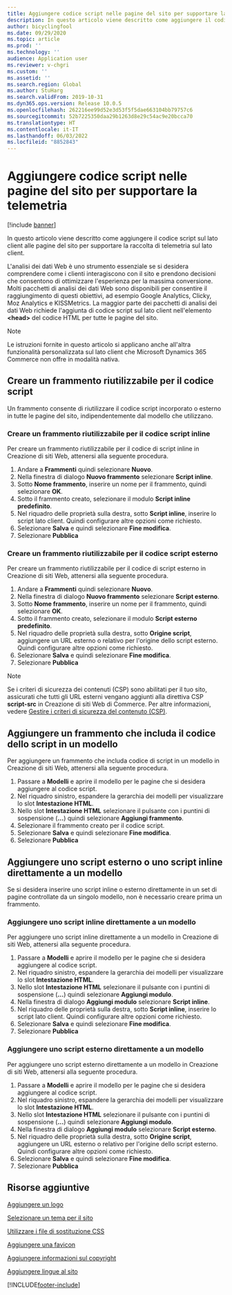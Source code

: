 ```yaml
---
title: Aggiungere codice script nelle pagine del sito per supportare la telemetria
description: In questo articolo viene descritto come aggiungere il codice script sul lato client alle pagine del sito per supportare la raccolta di telemetria sul lato client.
author: bicyclingfool
ms.date: 09/29/2020
ms.topic: article
ms.prod: ''
ms.technology: ''
audience: Application user
ms.reviewer: v-chgri
ms.custom: ''
ms.assetid: ''
ms.search.region: Global
ms.author: StuHarg
ms.search.validFrom: 2019-10-31
ms.dyn365.ops.version: Release 10.0.5
ms.openlocfilehash: 262216ee99d52e3d53f5f5dae663104bb79757c6
ms.sourcegitcommit: 52b7225350daa29b1263d8e29c54ac9e20bcca70
ms.translationtype: HT
ms.contentlocale: it-IT
ms.lasthandoff: 06/03/2022
ms.locfileid: "8852843"
---
```

# <a name="add-script-code-to-site-pages-to-support-telemetry"></a>Aggiungere codice script nelle pagine del sito per supportare la telemetria

[!include [banner](includes/banner.md)]

In questo articolo viene descritto come aggiungere il codice script sul lato client alle pagine del sito per supportare la raccolta di telemetria sul lato client.

L'analisi dei dati Web è uno strumento essenziale se si desidera comprendere come i clienti interagiscono con il sito e prendono decisioni che consentono di ottimizzare l'esperienza per la massima conversione. Molti pacchetti di analisi dei dati Web sono disponibili per consentire il raggiungimento di questi obiettivi, ad esempio Google Analytics, Clicky, Moz Analytics e KISSMetrics. La maggior parte dei pacchetti di analisi dei dati Web richiede l'aggiunta di codice script sul lato client nell'elemento **\<head\>** del codice HTML per tutte le pagine del sito.

> [!NOTE]
> Le istruzioni fornite in questo articolo si applicano anche all'altra funzionalità personalizzata sul lato client che Microsoft Dynamics 365 Commerce non offre in modalità nativa.

## <a name="create-a-reusable-fragment-for-your-script-code"></a>Creare un frammento riutilizzabile per il codice script

Un frammento consente di riutilizzare il codice script incorporato o esterno in tutte le pagine del sito, indipendentemente dal modello che utilizzano.

### <a name="create-a-reusable-fragment-for-your-inline-script-code"></a>Creare un frammento riutilizzabile per il codice script inline

Per creare un frammento riutilizzabile per il codice di script inline in Creazione di siti Web, attenersi alla seguente procedura.

1. Andare a **Frammenti** quindi selezionare **Nuovo**.
1. Nella finestra di dialogo **Nuovo frammento** selezionare **Script inline**.
1. Sotto **Nome frammento**, inserire un nome per il frammento, quindi selezionare **OK**.
1. Sotto il frammento creato, selezionare il modulo **Script inline predefinito**.
1. Nel riquadro delle proprietà sulla destra, sotto **Script inline**, inserire lo script lato client. Quindi configurare altre opzioni come richiesto.
1. Selezionare **Salva** e quindi selezionare **Fine modifica**.
1. Selezionare **Pubblica**

### <a name="create-a-reusable-fragment-for-your-external-script-code"></a>Creare un frammento riutilizzabile per il codice script esterno

Per creare un frammento riutilizzabile per il codice di script esterno in Creazione di siti Web, attenersi alla seguente procedura.

1. Andare a **Frammenti** quindi selezionare **Nuovo**.
1. Nella finestra di dialogo **Nuovo frammento** selezionare **Script esterno**.
1. Sotto **Nome frammento**, inserire un nome per il frammento, quindi selezionare **OK**.
1. Sotto il frammento creato, selezionare il modulo **Script esterno predefinito**.
1. Nel riquadro delle proprietà sulla destra, sotto **Origine script**, aggiungere un URL esterno o relativo per l'origine dello script esterno. Quindi configurare altre opzioni come richiesto.
1. Selezionare **Salva** e quindi selezionare **Fine modifica**.
1. Selezionare **Pubblica**

> [!NOTE]
> Se i criteri di sicurezza dei contenuti (CSP) sono abilitati per il tuo sito, assicurati che tutti gli URL esterni vengano aggiunti alla direttiva CSP **script-src** in Creazione di siti Web di Commerce. Per altre informazioni, vedere [Gestire i criteri di sicurezza del contenuto (CSP)](manage-csp.md).

## <a name="add-a-fragment-that-includes-script-code-to-a-template"></a>Aggiungere un frammento che includa il codice dello script in un modello

Per aggiungere un frammento che includa codice di script in un modello in Creazione di siti Web, attenersi alla seguente procedura.

1. Passare a **Modelli** e aprire il modello per le pagine che si desidera aggiungere al codice script.
1. Nel riquadro sinistro, espandere la gerarchia dei modelli per visualizzare lo slot **Intestazione HTML**.
1. Nello slot **Intestazione HTML** selezionare il pulsante con i puntini di sospensione (**...**) quindi selezionare **Aggiungi frammento**.
1. Selezionare il frammento creato per il codice script.
1. Selezionare **Salva** e quindi selezionare **Fine modifica**.
1. Selezionare **Pubblica**

## <a name="add-an-external-script-or-inline-script-directly-to-a-template"></a>Aggiungere uno script esterno o uno script inline direttamente a un modello

Se si desidera inserire uno script inline o esterno direttamente in un set di pagine controllate da un singolo modello, non è necessario creare prima un frammento.

### <a name="add-an-inline-script-directly-to-a-template"></a>Aggiungere uno script inline direttamente a un modello

Per aggiungere uno script inline direttamente a un modello in Creazione di siti Web, attenersi alla seguente procedura.

1. Passare a **Modelli** e aprire il modello per le pagine che si desidera aggiungere al codice script.
1. Nel riquadro sinistro, espandere la gerarchia dei modelli per visualizzare lo slot **Intestazione HTML**.
1. Nello slot **Intestazione HTML** selezionare il pulsante con i puntini di sospensione (**...**) quindi selezionare **Aggiungi modulo**.
1. Nella finestra di dialogo **Aggiungi modulo** selezionare **Script inline**.
1. Nel riquadro delle proprietà sulla destra, sotto **Script inline**, inserire lo script lato client. Quindi configurare altre opzioni come richiesto.
1. Selezionare **Salva** e quindi selezionare **Fine modifica**.
1. Selezionare **Pubblica**

### <a name="add-an-external-script-directly-to-a-template"></a>Aggiungere uno script esterno direttamente a un modello

Per aggiungere uno script esterno direttamente a un modello in Creazione di siti Web, attenersi alla seguente procedura.

1. Passare a **Modelli** e aprire il modello per le pagine che si desidera aggiungere al codice script.
1. Nel riquadro sinistro, espandere la gerarchia dei modelli per visualizzare lo slot **Intestazione HTML**.
1. Nello slot **Intestazione HTML** selezionare il pulsante con i puntini di sospensione (**...**) quindi selezionare **Aggiungi modulo**.
1. Nella finestra di dialogo **Aggiungi modulo** selezionare **Script esterno**.
1. Nel riquadro delle proprietà sulla destra, sotto **Origine script**, aggiungere un URL esterno o relativo per l'origine dello script esterno. Quindi configurare altre opzioni come richiesto.
1. Selezionare **Salva** e quindi selezionare **Fine modifica**.
1. Selezionare **Pubblica**

## <a name="additional-resources"></a>Risorse aggiuntive

[Aggiungere un logo](add-logo.md)

[Selezionare un tema per il sito](select-site-theme.md)

[Utilizzare i file di sostituzione CSS](css-override-files.md)

[Aggiungere una favicon](add-favicon.md)

[Aggiungere informazioni sul copyright](add-copyright-notice.md)

[Aggiungere lingue al sito](add-languages-to-site.md)


[!INCLUDE[footer-include](../includes/footer-banner.md)]
